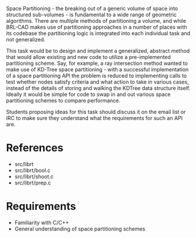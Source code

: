 Space Partitioning - the breaking out of a generic volume of space into
structured sub-volumes - is fundamental to a wide range of geometric
algorithms. There are multiple methods of partitioning a volume, and
while BRL-CAD makes use of partitioning approaches in a number of places
with its codebase the partitioning logic is integrated into each
individual task and not generalized.

This task would be to design and implement a generalized, abstract
method that would allow existing and new code to utilize a
pre-implemented partitioning scheme. Say, for example, a ray
intersection method wanted to make use of KD-Tree space partitioning -
with a successful implementation of a space partitioning API the problem
is reduced to implementing calls to test whether nodes satisfy criteria
and what action to take in various cases, instead of the details of
storing and walking the KDTree data structure itself. Ideally it would
be simple for code to swap in and out various space partitioning schemes
to compare performance.

Students proposing ideas for this task should discuss it on the email
list or IRC to make sure they understand what the requirements for such
an API are.

# References

-   src/librt
-   src/librt/bool.c
-   src/librt/shoot.c
-   src/librt/prep.c

# Requirements

-   Familiarity with C/C++
-   General understanding of space partitioning schemes